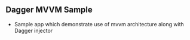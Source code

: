## Dagger MVVM Sample 
- Sample app which demonstrate use of mvvm architecture along with Dagger injector 
